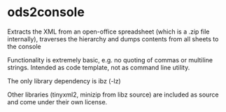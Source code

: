 # ods2console
Extracts the XML from an open-office spreadsheet (which is a .zip file internally), traverses the hierarchy and dumps contents from all sheets to the console

Functionality is extremely basic, e.g. no quoting of commas or multiline strings. Intended as code template, not as command line utility.

The only library dependency is ibz (-lz)

Other libraries (tinyxml2, minizip from libz source) are included as source and come under their own license.